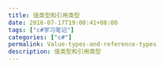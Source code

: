```yaml
---
title: 值类型和引用类型
date: 2016-07-17T19:00:41+08:00
tags: ["c#学习笔记"]
categories: ["c#"]
permalink: Value-types-and-reference-types
description: 值类型和引用类型
---
```

